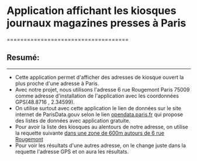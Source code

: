 # 
# Application affichant les kiosques journaux magazines presses à Paris
====================================


## Resumé:
______________
 - Cette application permet d'afficher des adresses de kiosque ouvert la plus proche d'une adresse à Paris.
 - Avec notre projet, nous utilisons l'adresse 6 rue Rougemont Paris 75009  comme adresse d'installation de l'application avec les coordonnées GPS(48.8716 , 2.34599).
 - On utilise surtout avec cette application le lien de données sur le site internet de ParisData.gouv selon le lien [opendata.paris.fr](https://opendata.paris.fr/) qui propose des listes de données avec application gratuite.
 - Pour avoir la liste des kiosques au alentours de notre adresse, on utilise la requette suivante [dans une zone de 600m autours de 6 rue Rougemont](https://opendata.paris.fr/api/records/1.0/search/?dataset=liste_des_kiosques_presse_a_paris&facet=code_postal&facet=statut&geofilter.distance=48.8716%2C2.34599%2C600&timezone=Europe%2FParis&rows=-1) 
 - Pour voir les résultats d'une autres adresse, on le change juste dans la requette l'adresse GPS et on aura les résultats.



